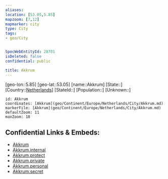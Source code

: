 ```yaml
---
aliases: 
location: [53.05,5.85]
mapzoom: [7,12] 
mapmarker: city 
type: City
tags:
- geo/City


SpocWebEntityId: 28701
isDeleted: false
confidential: public

title: Akkrum
---
```

[geo-lon::5.85]
[geo-lat::53.05]
[name::Akkrum]
[State::]
[Country::[Netherlands](geo/Continent/Europe/Netherlands.md)]
[StateId::]
[Population::]
[Unknown::]


```leaflet
id: Akkrum
coordinates: [Akkrum](geo/Continent/Europe/Netherlands/City/Akkrum.md)
markerFile: [Akkrum](geo/Continent/Europe/Netherlands/City/Akkrum.md)
defaultZoom: 11 
maxZoom: 18
```


## Confidential Links & Embeds: 
- [Akkrum](../../../../../../_public/geo/Continent/Europe/Netherlands/City/Akkrum.md) 
- [Akkrum.internal](../../../../../../_internal/geo/Continent/Europe/Netherlands/City/Akkrum.internal.md) 
- [Akkrum.protect](../../../../../../_protect/geo/Continent/Europe/Netherlands/City/Akkrum.protect.md) 
- [Akkrum.private](../../../../../../_private/geo/Continent/Europe/Netherlands/City/Akkrum.private.md) 
- [Akkrum.personal](../../../../../../_personal/geo/Continent/Europe/Netherlands/City/Akkrum.personal.md) 
- [Akkrum.secret](../../../../../../_secret/geo/Continent/Europe/Netherlands/City/Akkrum.secret.md) 
